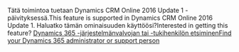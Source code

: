 <span data-ttu-id="df17d-101">Tätä toimintoa tuetaan Dynamics CRM Online 2016 Update 1 -päivityksessä.</span><span class="sxs-lookup"><span data-stu-id="df17d-101">This feature is supported in Dynamics CRM Online 2016 Update 1.</span></span> <span data-ttu-id="df17d-102">Haluatko tämän ominaisuuden käyttöösi?</span><span class="sxs-lookup"><span data-stu-id="df17d-102">Interested in getting this feature?</span></span> [<span data-ttu-id="df17d-103">Dynamics 365 -järjestelmänvalvojan tai -tukihenkilön etsiminen</span><span class="sxs-lookup"><span data-stu-id="df17d-103">Find your Dynamics 365 administrator or support person</span></span>](../basics/find-administrator-support.md)
